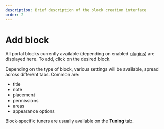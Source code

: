 ```yaml
---
description: Brief description of the block creation interface
order: 2
---
```


# Add block

All portal blocks currently available (depending on enabled [plugins](../plugins/manage)) are displayed here. To add, click on the desired block.

Depending on the type of block, various settings will be available, spread across different tabs. Common are:

- title
- note
- placement
- permissions
- areas
- appearance options

Block-specific tuners are usually available on the **Tuning** tab.
